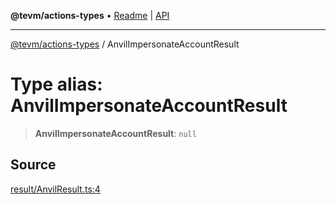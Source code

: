 **@tevm/actions-types** • [Readme](../README.md) \| [API](../globals.md)

***

[@tevm/actions-types](../README.md) / AnvilImpersonateAccountResult

# Type alias: AnvilImpersonateAccountResult

> **AnvilImpersonateAccountResult**: `null`

## Source

[result/AnvilResult.ts:4](https://github.com/evmts/tevm-monorepo/blob/main/packages/actions-types/src/result/AnvilResult.ts#L4)
